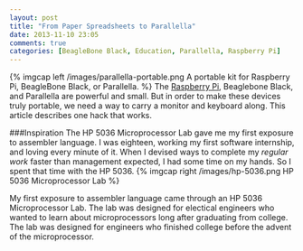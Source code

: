 ```yaml
---
layout: post
title: "From Paper Spreadsheets to Parallella"
date: 2013-11-10 23:05
comments: true
categories: [BeagleBone Black, Education, Parallella, Raspberry Pi]
---
```

{% imgcap left /images/parallella-portable.png A portable kit for Raspberry Pi, BeagleBone Black, or Parallella. %}
The [Raspberry Pi](/blog/2012/12/03/ruby-on-raspberry-pi/), Beaglebone Black, and Parallella are powerful and small. But in order to make these devices truly portable, we need a way to carry a monitor and keyboard along. This article describes one hack that works.

###Inspiration
The HP 5036 Microprocessor Lab gave me my first exposure to assembler language. I was eighteen, working my first software internship, and loving every minute of it. When I devised ways to complete my _regular work_ faster than management expected, I had some time on my hands. So I spent that time with the HP 5036.
{% imgcap right /images/hp-5036.png HP 5036 Microprocessor Lab %}


My first exposure to assembler language came through an HP 5036
Microprocessor Lab. The lab was designed for electical engineers who
wanted to learn about microprocessors long after graduating from
college. The lab was designed for engineers who finished college before
the advent of the microprocessor.



